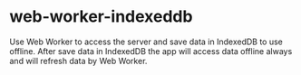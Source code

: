 web-worker-indexeddb
====================

Use Web Worker to access the server and save data in IndexedDB to use offline.
After save data in IndexedDB the app will access data offline always and will refresh data by Web Worker.

